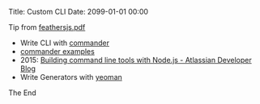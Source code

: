 Title: Custom CLI
Date: 2099-01-01 00:00

Tip from [feathersjs.pdf](https://docs.feathersjs.com/guides/about/philosophy.html#built-on-the-shoulders-of-giants)

* Write CLI with [commander](https://www.npmjs.com/package/commander)
* [commander examples](https://github.com/tj/commander.js/tree/master/examples)
* 2015: [Building command line tools with Node.js - Atlassian Developer Blog](https://blog.developer.atlassian.com/scripting-with-node/)
* Write Generators with [yeoman](http://yeoman.io/)

The End
